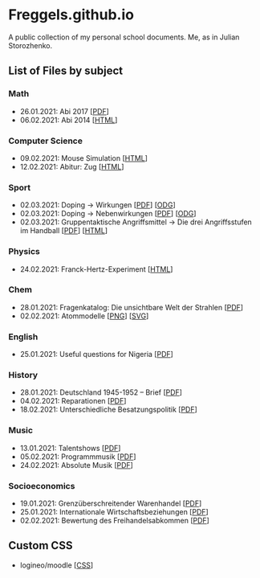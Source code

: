 # Freggels.github.io
A public collection of my personal school documents.
Me, as in Julian Storozhenko.

## List of Files by subject

### Math
+ 26.01.2021: Abi 2017 \[[PDF](./school/math/20210126/doc.pdf)]
+ 06.02.2021: Abi 2014 \[[HTML](./school/math/20210206/doc.html)]

### Computer Science
+ 09.02.2021: Mouse Simulation \[[HTML](./school/cs/20210209/doc.html)\]
+ 12.02.2021: Abitur: Zug \[[HTML](./school/cs/20210212/doc.html)\]

### Sport
+ 02.03.2021: Doping -> Wirkungen \[[PDF](./school/sport/20210302/doping/file.pdf)] \[[ODG](./school/sport/20210302/doping/file.odg)]
+ 02.03.2021: Doping -> Nebenwirkungen \[[PDF](./school/sport/20210302/doping/file2.pdf)] \[[ODG](./school/sport/20210302/doping/file2.odg)]
+ 02.03.2021: Gruppentaktische Angriffsmittel -> Die drei Angriffsstufen im Handball \[[PDF](./school/sport/20210302/gruppentaktik/file.pdf)] \[[HTML](./school/sport/20210302/gruppentaktik/file.html)]

### Physics
+ 24.02.2021: Franck-Hertz-Experiment \[[HTML](./school/physics/20210224/doc.html)]

### Chem
+ 28.01.2021: Fragenkatalog: Die unsichtbare Welt der Strahlen \[[PDF](./school/chem/20210128/doc.pdf)]
+ 02.02.2021: Atommodelle \[[PNG](./school/chem/20210202/pic.png)] \[[SVG](./school/chem/20210202/pic.svg)]

### English
+ 25.01.2021: Useful questions for Nigeria \[[PDF](./school/english/20210125/doc.pdf)]

### History
+ 28.01.2021: Deutschland 1945-1952 – Brief \[[PDF](./school/history/20210128/doc.pdf)]
+ 04.02.2021: Reparationen \[[PDF](./school/history/20210204/doc.pdf)]
+ 18.02.2021: Unterschiedliche Besatzungspolitik \[[PDF](./school/history/20210218/doc.pdf)]

### Music
+ 13.01.2021: Talentshows \[[PDF](./school/music/20210113/doc.pdf)]
+ 05.02.2021: Programmmusik \[[PDF](./school/music/20210205/doc.pdf)]
+ 24.02.2021: Absolute Musik \[[PDF](./school/music/20210224/doc.pdf)]

### Socioeconomics
+ 19.01.2021: Grenzüberschreitender Warenhandel \[[PDF](./school/social/20210119/doc.pdf)]
+ 25.01.2021: Internationale Wirtschaftsbeziehungen \[[PDF](./school/social/20210125/doc.pdf)]
+ 02.02.2021: Bewertung des Freihandelsabkommen \[[PDF](./school/social/20210202/doc.pdf)]

## Custom CSS
+ logineo/moodle \[[CSS](./other/css/logineo.css)]
